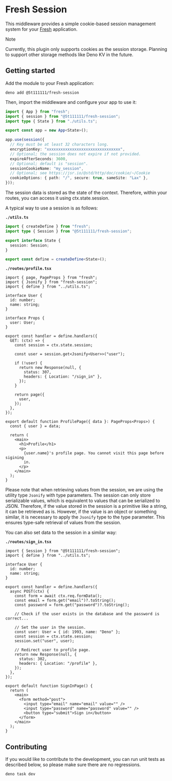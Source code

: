 # Fresh Session

This middleware provides a simple cookie-based session management system for
your [Fresh](https://fresh.deno.dev/) application.

> [!NOTE]
> Currently, this plugin only supports cookies as the session storage. Planning
> to support other storage methods like Deno KV in the future.

## Getting started

Add the module to your Fresh application:

```shell
deno add @5t111111/fresh-session
```

Then, import the middleware and configure your app to use it:

```ts
import { App } from "fresh";
import { session } from "@5t111111/fresh-session";
import type { State } from "./utils.ts";

export const app = new App<State>();

app.use(session({
  // Key must be at least 32 characters long.
  encryptionKey: "xxxxxxxxxxxxxxxxxxxxxxxxxxxxxxxx",
  // Optional; the session does not expire if not provided.
  expireAfterSeconds: 3600,
  // Optional; default is "session".
  sessionCookieName: "my_session",
  // Optional; see https://jsr.io/@std/http/doc/cookie/~/Cookie
  cookieOptions: { path: "/", secure: true, sameSite: "Lax" },
}));
```

The session data is stored as the state of the context. Therefore, within your
routes, you can access it using ctx.state.session.

A typical way to use a session is as follows:

**`./utils.ts`**

```ts
import { createDefine } from "fresh";
import type { Session } from "@5t111111/fresh-session";

export interface State {
  session: Session;
}

export const define = createDefine<State>();
```

**`./routes/profile.tsx`**

```tsx
import { page, PageProps } from "fresh";
import { Jsonify } from "fresh-session";
import { define } from "../utils.ts";

interface User {
  id: number;
  name: string;
}

interface Props {
  user: User;
}

export const handler = define.handlers({
  GET: (ctx) => {
    const session = ctx.state.session;

    const user = session.get<Jsonify<User>>("user");

    if (!user) {
      return new Response(null, {
        status: 307,
        headers: { Location: "/sign_in" },
      });
    }

    return page({
      user,
    });
  },
});

export default function ProfilePage({ data }: PageProps<Props>) {
  const { user } = data;

  return (
    <main>
      <h1>Profile</h1>
      <p>
        {user.name}'s profile page. You cannot visit this page before sigining
        in.
      </p>
    </main>
  );
}
```

Please note that when retrieving values from the session, we are using the
utility type `Jsonify` with type parameters. The session can only store
serializable values, which is equivalent to values that can be serialized to
JSON. Therefore, if the value stored in the session is a primitive like a
string, it can be retrieved as is. However, if the value is an object or
something similar, it is necessary to apply the `Jsonify` type to the type
parameter. This ensures type-safe retrieval of values from the session.

You can also set data to the session in a similar way:

**`./routes/sign_in.tsx`**

```tsx
import { Session } from "@5t111111/fresh-session";
import { define } from "../utils.ts";

interface User {
  id: number;
  name: string;
}

export const handler = define.handlers({
  async POST(ctx) {
    const form = await ctx.req.formData();
    const email = form.get("email")?.toString();
    const password = form.get("password")?.toString();

    // Check if the user exists in the database and the password is correct...

    // Set the user in the session.
    const user: User = { id: 1993, name: "Deno" };
    const session = ctx.state.session;
    session.set("user", user);

    // Redirect user to profile page.
    return new Response(null, {
      status: 302,
      headers: { Location: "/profile" },
    });
  },
});

export default function SignInPage() {
  return (
    <main>
      <form method="post">
        <input type="email" name="email" value="" />
        <input type="password" name="password" value="" />
        <button type="submit">Sign in</button>
      </form>
    </main>
  );
}
```

## Contributing

If you would like to contribute to the development, you can run unit tests as
described below, so please make sure there are no regressions.

```shell
deno task dev
```

